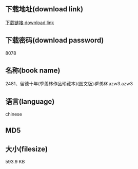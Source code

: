 ## 下载地址(download link)
[下载链接 download link](https://voluble-croquembouche-d321dc.netlify.app/?s=2481%E3%80%81%E7%95%99%E5%BE%B7%E5%8D%81%E5%B9%B4%28%E5%AD%A3%E7%BE%A1%E6%9E%97%E4%BD%9C%E5%93%81%E7%8F%8D%E8%97%8F%E6%9C%AC%29%28%E5%9B%BE%E6%96%87%E7%89%88%29_%E5%AD%A3%E7%BE%A1%E6%9E%97_.azw3)

## 下载密码(download password)
8078

## 名称(book name)
2481、留德十年(季羡林作品珍藏本)(图文版)_季羡林_.azw3.azw3

## 语言(language)
chinese

## MD5


## 大小(filesize)
593.9 KB
